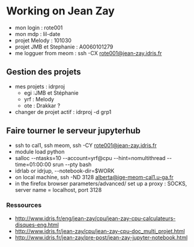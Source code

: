 # Working on Jean Zay

 - mon login : rote001
 - mon mdp : lil-date
 - projet Melody : 101030
 - projet JMB et Stephanie : A0060101279
 - me logguer from meom : ssh -CX rote001@jean-zay.idris.fr
 
## Gestion des projets

  - mes projets : idrproj
    - egi :JMB et Stéphanie
    - yrf : Melody
    - ote : Drakkar ?
  - changer de projet actif : idrproj -d grp1
 
## Faire tourner le serveur jupyterhub

   - ssh to cal1, ssh meom, ssh -CY rote001@jean-zay.idris.fr
   - module load python
   - salloc --ntasks=10 --account=yrf@cpu --hint=nomultithread --time=01:00:00 srun --pty bash
   - idrlab or idrjup, --notebook-dir=$WORK
   - on local machine, ssh -ND 3128 alberta@ige-meom-cal1.u-ga.fr
   - in the firefox browser parameters/advanced/ set up a proxy : SOCKS, server name = localhost, port 3128

 
### Ressources
 
  - http://www.idris.fr/eng/jean-zay/cpu/jean-zay-cpu-calculateurs-disques-eng.html
  - http://www.idris.fr/jean-zay/cpu/jean-zay-cpu-doc_multi_projet.html
  - http://www.idris.fr/jean-zay/pre-post/jean-zay-jupyter-notebook.html
  
